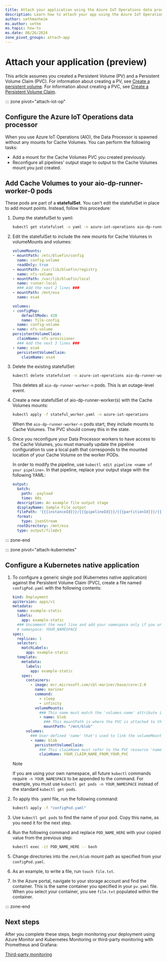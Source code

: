 ```yaml
---
title: Attach your application using the Azure IoT Operations data processor or Kubernetes native application (preview)
description: Learn how to attach your app using the Azure IoT Operations data processor or Kubernetes native application in Azure Container Storage enabled by Azure Arc Cache Volumes.
author: sethmanheim
ms.author: sethm
ms.topic: how-to
ms.date: 08/26/2024
zone_pivot_groups: attach-app
---
```


# Attach your application (preview)

This article assumes you created a Persistent Volume (PV) and a Persistent Volume Claim (PVC). For information about creating a PV, see [Create a persistent volume](create-pv.md). For information about creating a PVC, see [Create a Persistent Volume Claim](create-pvc.md).

::: zone pivot="attach-iot-op"
## Configure the Azure IoT Operations data processor

When you use Azure IoT Operations (AIO), the Data Processor is spawned without any mounts for Cache Volumes. You can perform the following tasks:

- Add a mount for the Cache Volumes PVC you created previously.
- Reconfigure all pipelines' output stage to output to the Cache Volumes mount you just created.  

## Add Cache Volumes to your aio-dp-runner-worker-0 pods

These pods are part of a **statefulSet**. You can't edit the statefulSet in place to add mount points. Instead, follow this procedure:

1. Dump the statefulSet to yaml:

    ```bash
    kubectl get statefulset -o yaml -n azure-iot-operations aio-dp-runner-worker > stateful_worker.yaml
    ```

1. Edit the statefulSet to include the new mounts for Cache Volumes in volumeMounts and volumes:

    ```yaml
    volumeMounts: 
    - mountPath: /etc/bluefin/config 
      name: config-volume 
      readOnly: true 
    - mountPath: /var/lib/bluefin/registry 
      name: nfs-volume 
    - mountPath: /var/lib/bluefin/local 
      name: runner-local
      ### Add the next 2 lines ###
    - mountPath: /mnt/esa 
      name: esa4 
    
    volumes: 
    - configMap: 
        defaultMode: 420 
        name: file-config 
      name: config-volume 
    - name: nfs-volume 
    persistentVolumeClaim: 
      claimName: nfs-provisioner
      ### Add the next 3 lines ### 
    - name: esa4 
      persistentVolumeClaim: 
        claimName: esa4
    ```

1. Delete the existing statefulSet:

    ```bash
    kubectl delete statefulset -n azure-iot-operations aio-dp-runner-worker
    ```

    This deletes all `aio-dp-runner-worker-n` pods. This is an outage-level event.  

1. Create a new statefulSet of aio-dp-runner-worker(s) with the Cache Volumes mounts:

    ```bash
    kubectl apply -f stateful_worker.yaml -n azure-iot-operations
    ```

    When the `aio-dp-runner-worker-n` pods start, they include mounts to Cache Volumes. The PVC should convey this in the state.

1. Once you reconfigure your Data Processor workers to have access to the Cache Volumes, you must manually update the pipeline configuration to use a local path that corresponds to the mounted location of your Cache Volume on the worker PODs.

   In order to modify the pipeline, use `kubectl edit pipeline <name of your pipeline>`. In that pipeline, replace your output stage with the following YAML:

   ```yaml
   output:
     batch:
       path: .payload
       time: 60s
     description: An example file output stage
     displayName: Sample File output
     filePath: '{{{instanceId}}}/{{{pipelineId}}}/{{{partitionId}}}/{{{YYYY}}}/{{{MM}}}/{{{DD}}}/{{{HH}}}/{{{mm}}}/{{{fileNumber}}}'
     format:
       type: jsonStream
     rootDirectory: /mnt/esa
     type: output/file@v1
   ```

::: zone-end

::: zone pivot="attach-kubernetes"
## Configure a Kubernetes native application

1. To configure a generic single pod (Kubernetes native application) against the Persistent Volume Claim (PVC), create a file named `configPod.yaml` with the following contents:

   ```yaml
   kind: Deployment
   apiVersion: apps/v1
   metadata:
     name: example-static
     labels:
       app: example-static
     ### Uncomment the next line and add your namespace only if you are not using the default namespace (if you are using azure-iot-operations) as specified from Line 6 of your pvc.yaml. If you are not using the default namespace, all future kubectl commands require "-n YOUR_NAMESPACE" to be added to the end of your command.
     # namespace: YOUR_NAMESPACE
   spec:
     replicas: 1
     selector:
       matchLabels:
         app: example-static
     template:
       metadata:
         labels:
           app: example-static
       spec:
         containers:
           - image: mcr.microsoft.com/cbl-mariner/base/core:2.0
             name: mariner
             command:
               - sleep
               - infinity
             volumeMounts:
               ### This name must match the 'volumes.name' attribute in the next section. ###
               - name: blob
                 ### This mountPath is where the PVC is attached to the pod's filesystem. ###
                 mountPath: "/mnt/blob"
         volumes:
           ### User-defined 'name' that's used to link the volumeMounts. This name must match 'volumeMounts.name' as specified in the previous section. ###
           - name: blob
             persistentVolumeClaim:
               ### This claimName must refer to the PVC resource 'name' as defined in the PVC config. This name must match what your PVC resource was actually named. ###
               claimName: YOUR_CLAIM_NAME_FROM_YOUR_PVC
   ```

   > [!NOTE]
   > If you are using your own namespace, all future `kubectl` commands require `-n YOUR_NAMESPACE` to be appended to the command. For example, you must use `kubectl get pods -n YOUR_NAMESPACE` instead of the standard `kubectl get pods`.

1. To apply this .yaml file, run the following command:

    ```bash
    kubectl apply -f "configPod.yaml"
    ```

1. Use `kubectl get pods` to find the name of your pod. Copy this name, as you need it for the next step.

1. Run the following command and replace `POD_NAME_HERE` with your copied value from the previous step:

   ```bash
   kubectl exec -it POD_NAME_HERE -- bash
   ```

1. Change directories into the `/mnt/blob` mount path as specified from your `configPod.yaml`.

1. As an example, to write a file, run `touch file.txt`.

1. In the Azure portal, navigate to your storage account and find the container. This is the same container you specified in your `pv.yaml` file. When you select your container, you see `file.txt` populated within the container.

::: zone-end

## Next steps

After you complete these steps, begin monitoring your deployment using Azure Monitor and Kubernetes Monitoring or third-party monitoring with Prometheus and Grafana:

[Third-party monitoring](third-party-monitoring.md)